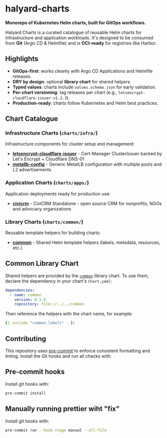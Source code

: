 # halyard-charts

**Monorepo of Kubernetes Helm charts, built for GitOps workflows.**

Halyard Charts is a curated catalogue of reusable Helm charts for infrastructure and application workloads. It's designed to be consumed from **Git** (Argo CD & Helmfile) and is **OCI-ready** for registries like Harbor.

## Highlights

- **GitOps-first**: works cleanly with Argo CD Applications and Helmfile releases.
- **DRY by design**: optional **library chart** for shared helpers.
- **Typed values**: charts include `values.schema.json` for early validation.
- **Per-chart versioning**: tag releases per chart (e.g., `letsencrypt-cloudflare-issuer-v1.2.3`).
- **Production-ready**: charts follow Kubernetes and Helm best practices.

## Chart Catalogue

### Infrastructure Charts (`charts/infra/`)

Infrastructure components for cluster setup and management:

- **[letsencrypt-cloudflare-issuer](charts/infra/letsencrypt-cloudflare-issuer)** - Cert-Manager ClusterIssuer backed by Let's Encrypt + Cloudflare DNS-01
- **[metallb-config](charts/infra/metallb-config)** - Generic MetalLB configuration with multiple pools and L2 advertisements

### Application Charts (`charts/apps/`)

Application deployments ready for production use:

- **[civicrm](charts/apps/civicrm)** - CiviCRM Standalone - open source CRM for nonprofits, NGOs and advocacy organizations

### Library Charts (`charts/common/`)

Reusable template helpers for building charts:

- **[common](charts/common)** - Shared Helm template helpers (labels, metadata, resources, etc.)

## Common Library Chart

Shared helpers are provided by the [`common`](charts/common) library chart. To use them, declare the dependency in your chart's `Chart.yaml`:

```yaml
dependencies:
  - name: common
    version: 0.1.0
    repository: file://../../common
```

Then reference the helpers with the chart name, for example:

```yaml
{{ include "common.labels" . }}
```

## Contributing

This repository uses [pre-commit](https://pre-commit.com) to enforce consistent formatting and linting.
Install the Git hooks and run all checks with:

## Pre-commit hooks

Install git hooks with:

```bash
pre-commit install
```

## Manually running prettier wiht "fix"

Install git hooks with:

```bash
pre-commit run --hook-stage manual --all-file
```
